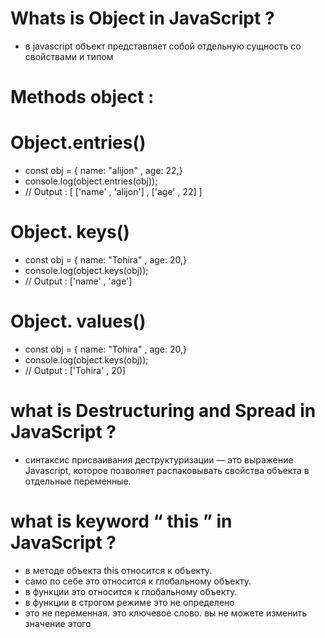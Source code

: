 # Whats is Object in JavaScript ?
- в javascript объект представляет собой отдельную сущность со свойствами и типом
# Methods object :
# Object.entries()
- const obj = { name: "alijon" , age: 22,}
- console.log(object.entries(obj));
- // Output : [ ['name' , 'alijon'] , ['age' , 22] ]
# Object. keys()
- const obj = { name: "Tohira" , age: 20,}
- console.log(object.keys(obj));
- // Output : ['name' , 'age']
# Object. values()
- const obj = { name: "Tohira" , age: 20,}
- console.log(object.keys(obj));
- // Output : ['Tohira' , 20]
# what is Destructuring and Spread in JavaScript ?
- синтаксис присваивания деструктуризации — это выражение Javascript, которое позволяет распаковывать свойства объекта в отдельные переменные.
# what is keyword “ this ” in JavaScript ?
- в методе объекта this относится к объекту.
- само по себе это относится к глобальному объекту.
- в функции это относится к глобальному объекту.
- в функции в строгом режиме это не определено
- это не переменная. это ключевое слово. вы не можете изменить значение этого
